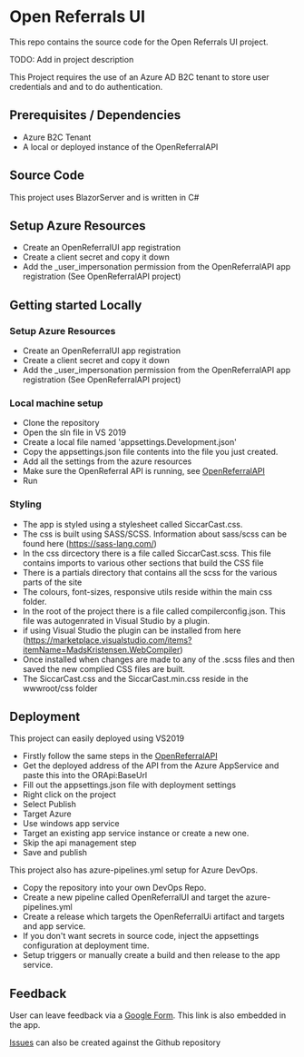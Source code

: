 # Open Referrals UI
This repo contains the source code for the Open Referrals UI project.

TODO: Add in project description

This Project requires the use of an Azure AD B2C tenant to store user credentials and 
and to do authentication.  

## Prerequisites / Dependencies
 - Azure B2C Tenant
 - A local or deployed instance of the OpenReferralAPI

## Source Code
This project uses BlazorServer and is written in C#

## Setup Azure Resources
- Create an OpenReferralUI app registration
- Create a client secret and copy it down
- Add the _user_impersonation permission from the OpenReferralAPI app registration (See OpenReferralAPI project)

## Getting started Locally

### Setup Azure Resources
- Create an OpenReferralUI app registration
- Create a client secret and copy it down
- Add the _user_impersonation permission from the OpenReferralAPI app registration (See OpenReferralAPI project)

### Local machine setup
- Clone the repository
- Open the sln file in VS 2019
- Create a local file named 'appsettings.Development.json'
- Copy the appsettings.json file contents into the file you just created.
- Add all the settings from the azure resources
- Make sure the OpenReferral API is running, see [OpenReferralAPI](https://github.com/siccar/referrals-api)
- Run

### Styling
- The app is styled using a stylesheet called SiccarCast.css.
- The css is built using SASS/SCSS.  Information about sass/scss can be found here (https://sass-lang.com/)
- In the css dircectory there is a file called SiccarCast.scss.  This file contains imports to various other sections that build the CSS file
- There is a partials directory that contains all the scss for the various parts of the site
- The colours, font-sizes, responsive utils reside within the main css folder.
- In the root of the project there is a file called compilerconfig.json.  This file was autogenrated in Visual Studio by a plugin.
- if using Visual Studio the plugin can be installed from here (https://marketplace.visualstudio.com/items?itemName=MadsKristensen.WebCompiler)
- Once installed when changes are made to any of the .scss files and then saved the new complied CSS files are built.
- The SiccarCast.css and the SiccarCast.min.css reside in the wwwroot/css folder

## Deployment
This project can easily deployed using VS2019
 - Firstly follow the same steps in the [OpenReferralAPI](https://github.com/siccar/referrals-api)
 - Get the deployed address of the API from the Azure AppService and paste this into the ORApi:BaseUrl
 - Fill out the appsettings.json file with deployment settings
 - Right click on the project
 - Select Publish
 - Target Azure
 - Use windows app service
 - Target an existing app service instance or create a new one.
 - Skip the api management step
 - Save and publish

 This project also has azure-pipelines.yml setup for Azure DevOps.
 
 - Copy the repository into your own DevOps Repo.
 - Create a new pipeline called OpenReferralUI and target the azure-pipelines.yml
 - Create a release which targets the OpenReferralUi artifact and targets and app service.
 - If you don't want secrets in source code, inject the appsettings configuration at deployment time.
 - Setup triggers or manually create a build and then release to the app service.

## Feedback
User can leave feedback via a [Google Form](https://docs.google.com/forms/d/e/1FAIpQLSfw5D-YCGzu8SDMhkmxqzJSu1KJJx-hYaRuLnrnU_Um7ILyxw/viewform).
This link is also embedded in the app. 

[Issues](https://github.com/siccar/referrals-ui/issues) can also be created against the Github repository 

